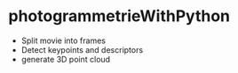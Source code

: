 # photogrammetrieWithPython
- Split movie into frames
- Detect keypoints and descriptors
- generate 3D point cloud